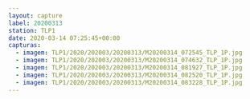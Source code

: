 ```yaml
---
layout: capture
label: 20200313
station: TLP1
date: 2020-03-14 07:25:45+00:00
capturas:
  - imagem: TLP1/2020/202003/20200313/M20200314_072545_TLP_1P.jpg
  - imagem: TLP1/2020/202003/20200313/M20200314_074632_TLP_1P.jpg
  - imagem: TLP1/2020/202003/20200313/M20200314_081927_TLP_1P.jpg
  - imagem: TLP1/2020/202003/20200313/M20200314_082520_TLP_1P.jpg
  - imagem: TLP1/2020/202003/20200313/M20200314_083228_TLP_1P.jpg
---
```

